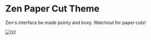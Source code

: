 
# Zen Paper Cut Theme
Zen's interface be made pointy and boxy. Watchout for paper cuts!

![02](https://github.com/user-attachments/assets/0113dfd8-7054-4c6b-917e-226ae8d738ec)
